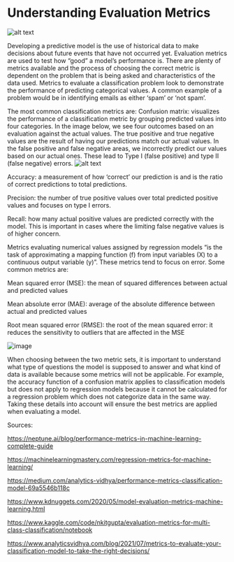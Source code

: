 # Understanding Evaluation Metrics

![alt text](https://www.pngitem.com/pimgs/m/401-4013771_pred-analytics-prediction-analytics-icon-hd-png-download.png)

Developing a predictive model is the use of historical data to make decisions about future events that have not occurred yet. 
Evaluation metrics are used to test how “good” a model’s performance is. There are plenty of metrics available and the process of choosing the correct metric is dependent on the problem that is being asked and characteristics of the data used. 
Metrics to evaluate a classification problem look to demonstrate the performance of predicting categorical values. A common example of a problem would be in identifying emails as either ‘spam’ or ‘not spam’.  

The most common classification metrics are:
Confusion matrix: visualizes the performance of a classification metric by grouping predicted values into four categories. In the image below, we see four outcomes based on an evaluation against the actual values. The true positive and true negative values are the result of having our predictions match our actual values. In the false positive and false negative areas, we incorrectly predict our values based on our actual ones. These lead to Type I (false positive) and type II (false negative) errors. 
![alt text](https://miro.medium.com/max/431/0*AN_NBuYefGEHm6hP)

Accuracy: a measurement of how ‘correct’ our prediction is and is the ratio of correct predictions to total predictions.

Precision: the number of true positive values over total predicted positive values and focuses on type I errors. 

Recall: how many actual positive values are predicted correctly with the model. This is important in cases where the limiting false negative values is of higher concern. 

Metrics evaluating numerical values assigned by regression models “is the task of approximating a mapping function (f) from input variables (X) to a continuous output variable (y)”. These metrics tend to focus on error. Some common metrics are:

Mean squared error (MSE): the mean of squared differences between actual and predicted values 

Mean absolute error (MAE): average of the absolute difference between actual and predicted values 

Root mean squared error (RMSE): the root of the mean squared error: it reduces the sensitivity to outliers that are affected in the MSE

![image](https://user-images.githubusercontent.com/97196000/168316778-8270c78c-7028-47a0-8afe-42b53136f045.png)

When choosing between the two metric sets, it is important to understand what type of questions the model is supposed to answer and what kind of data is available because some metrics will not be applicable. For example, the accuracy function of a confusion matrix applies to classification models but does not apply to regression models because it cannot be calculated for a regression problem  which does not categorize data in the same way. Taking these details into account will ensure the best metrics are applied when evaluating a model.

Sources: 

https://neptune.ai/blog/performance-metrics-in-machine-learning-complete-guide

https://machinelearningmastery.com/regression-metrics-for-machine-learning/

https://medium.com/analytics-vidhya/performance-metrics-classification-model-69a5546b118c

https://www.kdnuggets.com/2020/05/model-evaluation-metrics-machine-learning.html

https://www.kaggle.com/code/nkitgupta/evaluation-metrics-for-multi-class-classification/notebook

https://www.analyticsvidhya.com/blog/2021/07/metrics-to-evaluate-your-classification-model-to-take-the-right-decisions/
